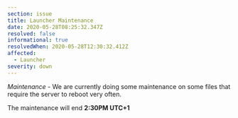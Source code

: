 ```yaml
---
section: issue
title: Launcher Maintenance
date: 2020-05-28T08:25:32.347Z
resolved: false
informational: true
resolvedWhen: 2020-05-28T12:30:32.412Z
affected:
  - Launcher
severity: down
---
```

*Maintenance -* We are currently doing some maintenance on some files that require the server to reboot very often.

The maintenance will end **2:30PM UTC+1**